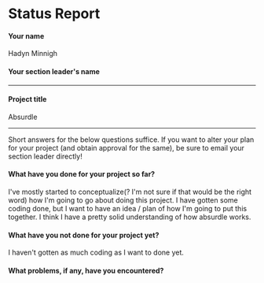 # Status Report

#### Your name

Hadyn Minnigh

#### Your section leader's name

---

#### Project title

Absurdle

***

Short answers for the below questions suffice. If you want to alter your plan for your project (and obtain approval for the same), be sure to email your section leader directly!

#### What have you done for your project so far?

I've mostly started to conceptualize(? I'm not sure if that would be the right word) how I'm going to go about doing this project. I have gotten some coding done, but I want to have an idea / plan of how I'm going to put this together. I think I have a pretty solid understanding of how absurdle works.

#### What have you not done for your project yet?

I haven't gotten as much coding as I want to done yet.

#### What problems, if any, have you encountered?



